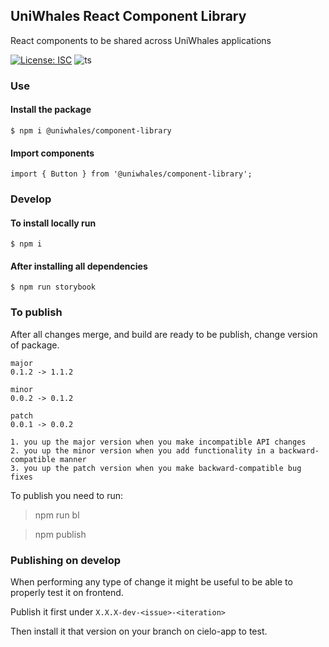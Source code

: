 UniWhales React Component Library
--------------




React components to be shared across UniWhales applications

[![License: ISC](https://img.shields.io/badge/License-ISC-blue.svg)](https://opensource.org/licenses/ISC)
![ts](https://badgen.net/badge/-/TypeScript/blue?icon=typescript&label)
### Use

#### Install the package
```
$ npm i @uniwhales/component-library
```

#### Import components
```
import { Button } from '@uniwhales/component-library';
```

### Develop

#### To install locally run

```
$ npm i
```

#### After installing all dependencies

```
$ npm run storybook
```


### To publish

After all changes merge, and build are ready to be publish, change version of package.

```
major 
0.1.2 -> 1.1.2

minor 
0.0.2 -> 0.1.2

patch 
0.0.1 -> 0.0.2
```

```
1. you up the major version when you make incompatible API changes
2. you up the minor version when you add functionality in a backward-compatible manner
3. you up the patch version when you make backward-compatible bug fixes
```

To publish you need to run:

>npm run bl

>npm publish

### Publishing on develop

When performing any type of change it might be useful to be able to properly test it on frontend.

Publish it first under `X.X.X-dev-<issue>-<iteration>`

Then install it that version on your branch on cielo-app to test. 
